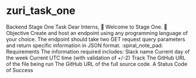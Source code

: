 # zuri_task_one
Backend Stage One Task
Dear Interns, :clap:
Welcome to Stage One.
:dart: Objective
Create and host an endpoint using any programming language of your choice.
The endpoint should take two GET request query parameters and return specific information in JSON format.
:spiral_note_pad: Requirements
The information required includes:
Slack name
Current day of the week
Current UTC time (with validation of +/-2)
Track
The GitHub URL of the file being run
The GitHub URL of the full source code.
A  Status Code of Success
